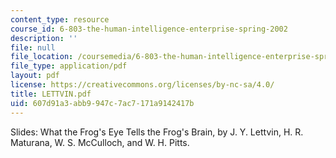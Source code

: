```yaml
---
content_type: resource
course_id: 6-803-the-human-intelligence-enterprise-spring-2002
description: ''
file: null
file_location: /coursemedia/6-803-the-human-intelligence-enterprise-spring-2002/607d91a3abb9947c7ac7171a9142417b_LETTVIN.pdf
file_type: application/pdf
layout: pdf
license: https://creativecommons.org/licenses/by-nc-sa/4.0/
title: LETTVIN.pdf
uid: 607d91a3-abb9-947c-7ac7-171a9142417b
---
```

Slides: What the Frog's Eye Tells the Frog's Brain, by J. Y. Lettvin, H. R. Maturana, W. S. McCulloch, and W. H. Pitts.
